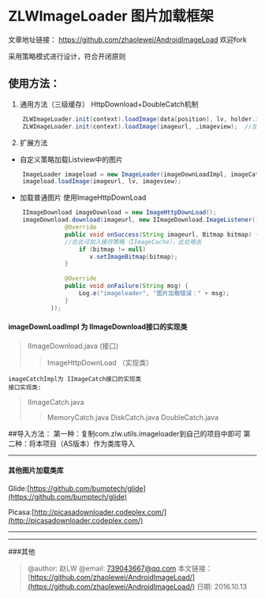 # ZLWImageLoader   图片加载框架
 文章地址链接：
 https://github.com/zhaolewei/AndroidImageLoad
 欢迎fork
 
 采用策略模式进行设计，符合开闭原则
 
## 使用方法：
1. 通用方法（三级缓存） HttpDownload+DoubleCatch机制
````java
    ZLWImageLoader.init(context).loadImage(data[position], lv, holder.img); //防止listview图片错位的方法
    ZLWImageLoader.init(context).loadImage(imageurl, ,imageview);  //加载普通Imageview使用
````
2. 扩展方法
*  自定义策略加载Listview中的图片
````java
    ImageLoader imageload = new ImageLoader(imageDownLoadImpl, imageCatchImpl);
    imageload.loadImage(imageurl, lv, imageview);
````
*   加载普通图片
    使用ImageHttpDownLoad
    
````java
    IImageDownload imageDownload = new ImageHttpDownLoad();
    imageDownload.download(imageurl, new IImageDownload.ImageListener() {
                @Override
                public void onSuccess(String imageurl, Bitmap bitmap) {
                //在此可加入缓存策略（IImageCache），此处略去
                    if (bitmap != null)
                       v.setImageBitmap(bitmap);
                }
    
                @Override
                public void onFailure(String msg) {
                    Log.e("imageloader", "图片加载错误：" + msg);
                }
            });
````    

####   imageDownLoadImpl 为 IImageDownload接口的实现类
   
>    IImageDownload.java (接口)
>>    ImageHttpDownLoad （实现类）
    
    imageCatchImpl为 IImageCatch接口的实现类
    接口实现类:   
>    IImageCatch.java
>>    MemoryCatch.java
>>    DiskCatch.java
>>    DoubleCatch.java

##导入方法：
 第一种：复制com.zlw.utils.imageloader到自己的项目中即可
 第二种：将本项目（AS版本）作为类库导入


****
#### 其他图片加载类库
  Glide:[https://github.com/bumptech/glide](https://github.com/bumptech/glide)

  Picasa:[http://picasadownloader.codeplex.com/](http://picasadownloader.codeplex.com/)

 
 

****
****
###其他
>@author: 赵LW
>@email:  739043667@qq.com
>本文链接：[https://github.com/zhaolewei/AndroidImageLoad/](https://github.com/zhaolewei/AndroidImageLoad/)
>日期:    2016.10.13